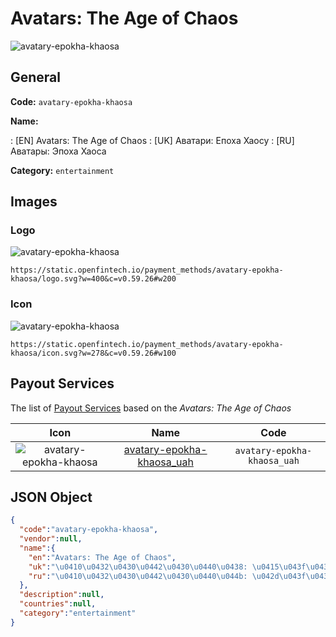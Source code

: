 
# Avatars: The Age of Chaos 
![avatary-epokha-khaosa](https://static.openfintech.io/payment_methods/avatary-epokha-khaosa/logo.svg?w=400&c=v0.59.26#w200)  

## General 
**Code:** `avatary-epokha-khaosa` 
 
**Name:** 
 
:	[EN] Avatars: The Age of Chaos 
:	[UK] Аватари: Епоха Хаосу 
:	[RU] Аватары: Эпоха Хаоса 
 
**Category:** `entertainment` 
 

## Images 

### Logo 
![avatary-epokha-khaosa](https://static.openfintech.io/payment_methods/avatary-epokha-khaosa/logo.svg?w=400&c=v0.59.26#w200)  

```
https://static.openfintech.io/payment_methods/avatary-epokha-khaosa/logo.svg?w=400&c=v0.59.26#w200
```  

### Icon 
![avatary-epokha-khaosa](https://static.openfintech.io/payment_methods/avatary-epokha-khaosa/icon.svg?w=278&c=v0.59.26#w100)  

```
https://static.openfintech.io/payment_methods/avatary-epokha-khaosa/icon.svg?w=278&c=v0.59.26#w100
```  

## Payout Services 
 
The list of [Payout Services](/payout-services/) based on the _Avatars: The Age of Chaos_ 

|Icon|Name|Code| 
|:---:|:---:|:---:| 
|![avatary-epokha-khaosa](https://static.openfintech.io/payout_methods/avatary-epokha-khaosa/icon.png?w=278&c=v0.59.26#w40) |[avatary-epokha-khaosa_uah](/payout-services/avatary-epokha-khaosa_uah/)|`avatary-epokha-khaosa_uah`| 
 

## JSON Object 

```json
{
  "code":"avatary-epokha-khaosa",
  "vendor":null,
  "name":{
    "en":"Avatars: The Age of Chaos",
    "uk":"\u0410\u0432\u0430\u0442\u0430\u0440\u0438: \u0415\u043f\u043e\u0445\u0430 \u0425\u0430\u043e\u0441\u0443",
    "ru":"\u0410\u0432\u0430\u0442\u0430\u0440\u044b: \u042d\u043f\u043e\u0445\u0430 \u0425\u0430\u043e\u0441\u0430"
  },
  "description":null,
  "countries":null,
  "category":"entertainment"
}
```  
